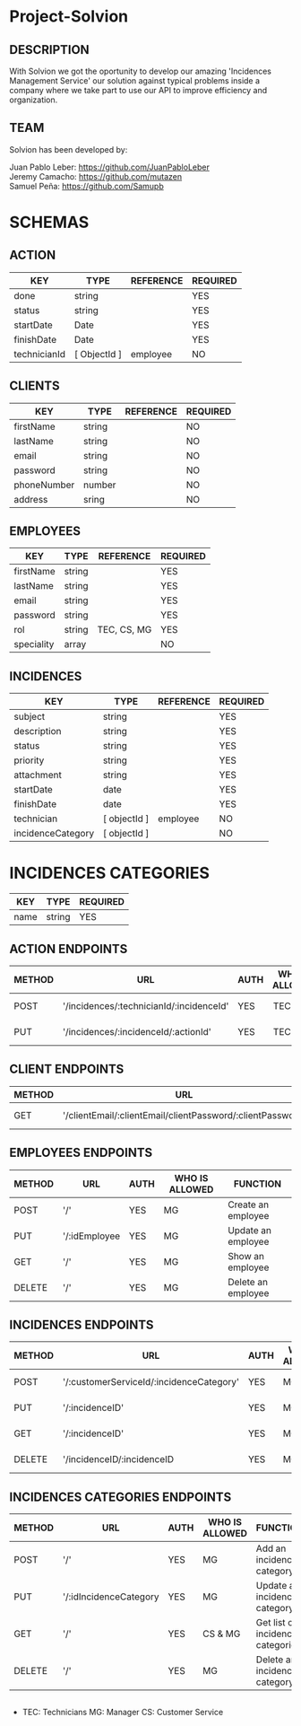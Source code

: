 # Project-Solvion

## DESCRIPTION
With Solvion we got the oportunity to develop our amazing 'Incidences Management Service' our solution against typical problems
inside a company where we take part to use our API to improve efficiency and organization.
## TEAM

Solvion has been developed by:

Juan Pablo Leber: https://github.com/JuanPabloLeber<br/>
Jeremy Camacho: https://github.com/mutazen<br/>
Samuel Peña: https://github.com/Samupb<br/>

# SCHEMAS

## ACTION

| KEY          | TYPE         | REFERENCE | REQUIRED |
|--------------|--------------|-----------|----------|
| done         | string       |           | YES      |
| status       | string       |           | YES      |
| startDate    | Date         |           | YES      |
| finishDate   | Date         |           | YES      |
| technicianId | [ ObjectId ] | employee  | NO       |

## CLIENTS

| KEY         | TYPE         | REFERENCE | REQUIRED |
|-------------|--------------|-----------|----------|
| firstName   | string       |           | NO       |
| lastName    | string       |           | NO       |
| email       | string       |           | NO       |
| password    | string       |           | NO       |
| phoneNumber | number       |           | NO       |
| address     | sring        |           | NO       |

## EMPLOYEES

| KEY         | TYPE         | REFERENCE   | REQUIRED  |
|-------------|--------------|-------------|-----------|
| firstName   | string       |             | YES       |
| lastName    | string       |             | YES       |
| email       | string       |             | YES       |
| password    | string       |             | YES       |
| rol         | string       | TEC, CS, MG | YES       |
| speciality  | array        |             | NO        |

## INCIDENCES

| KEY                | TYPE         | REFERENCE | REQUIRED  |
|--------------------|--------------|-----------|-----------|
| subject            | string       |           | YES       |
| description        | string       |           | YES       |
| status             | string       |           | YES       |
| priority           | string       |           | YES       |
| attachment         | string       |           | YES       |
| startDate          | date         |           | YES       |
| finishDate         | date         |           | YES       |
| technician         | [ objectId ] | employee  | NO        |
| incidenceCategory  | [ objectId ] |           | NO        |


# INCIDENCES CATEGORIES

| KEY    | TYPE   | REQUIRED |
|--------|--------|----------|
| name   | string | YES      |

## ACTION ENDPOINTS

| METHOD | URL                                       | AUTH | WHO IS ALLOWED | FUNCTION            |
|--------|-------------------------------------------|------|:--------------:|---------------------|
| POST   | '/incidences/:technicianId/:incidenceId'  | YES  | TEC & MG       | Create an Action    |
| PUT    | '/incidences/:incidenceId/:actionId'      | YES  | TEC & MG       | Update an Action    |

## CLIENT ENDPOINTS

| METHOD | URL                                                            | AUTH | FUNCTION         |
|--------|----------------------------------------------------------------|------|------------------|
| GET    | '/clientEmail/:clientEmail/clientPassword/:clientPassword'     | NO   | Get clients list |

## EMPLOYEES ENDPOINTS

| METHOD | URL           | AUTH | WHO IS ALLOWED | FUNCTION          |
|--------|---------------|------|----------------|-------------------|
| POST   | '/'           | YES  |       MG       |Create an employee |
| PUT    | '/:idEmployee | YES  |       MG       |Update an employee |
| GET    | '/'           | YES  |       MG       |Show an employee   |
| DELETE | '/'           | YES  |       MG       |Delete an employee |

## INCIDENCES ENDPOINTS

| METHOD | URL                                          | AUTH | WHO IS ALLOWED | FUNCTION               |
|--------|----------------------------------------------|------|----------------|------------------------|
| POST   | '/:customerServiceId/:incidenceCategory'     | YES  |       MG       |Add an incidence        |
| PUT    | '/:incidenceID'                              | YES  |       MG       |Update an incidence     |
| GET    | '/:incidenceID'                              | YES  |       MG       |Get list of incidences  |
| DELETE | '/incidenceID/:incidenceID                   | YES  |       MG       |Delete an incidence     |

## INCIDENCES CATEGORIES ENDPOINTS

| METHOD | URL                    | AUTH | WHO IS ALLOWED | FUNCTION                          |
|--------|---------------         |------|----------------|-----------------------------------|
| POST   | '/'                    | YES  |       MG       | Add an incidence category         |
| PUT    | '/:idIncidenceCategory | YES  |       MG       | Update an incidence category      |
| GET    | '/'                    | YES  |    CS & MG     | Get list of incidences categories |
| DELETE | '/'                    | YES  |       MG       | Delete an incidence category      |

##

* TEC: Technicians MG: Manager CS: Customer Service
